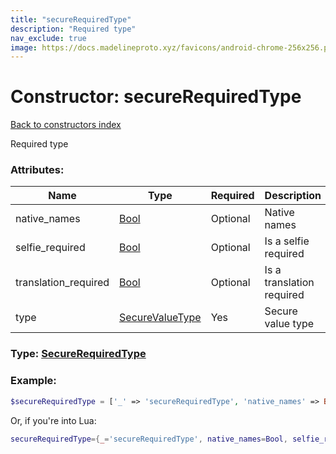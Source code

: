 ```yaml
---
title: "secureRequiredType"
description: "Required type"
nav_exclude: true
image: https://docs.madelineproto.xyz/favicons/android-chrome-256x256.png
---
```

# Constructor: secureRequiredType  
[Back to constructors index](index.md)



Required type

### Attributes:

| Name     |    Type       | Required | Description |
|----------|---------------|----------|-------------|
|native\_names|[Bool](../types/Bool.md) | Optional|Native names|
|selfie\_required|[Bool](../types/Bool.md) | Optional|Is a selfie required|
|translation\_required|[Bool](../types/Bool.md) | Optional|Is a translation required|
|type|[SecureValueType](../types/SecureValueType.md) | Yes|Secure value type|



### Type: [SecureRequiredType](../types/SecureRequiredType.md)


### Example:

```php
$secureRequiredType = ['_' => 'secureRequiredType', 'native_names' => Bool, 'selfie_required' => Bool, 'translation_required' => Bool, 'type' => SecureValueType];
```  


Or, if you're into Lua:

```lua
secureRequiredType={_='secureRequiredType', native_names=Bool, selfie_required=Bool, translation_required=Bool, type=SecureValueType}

```


